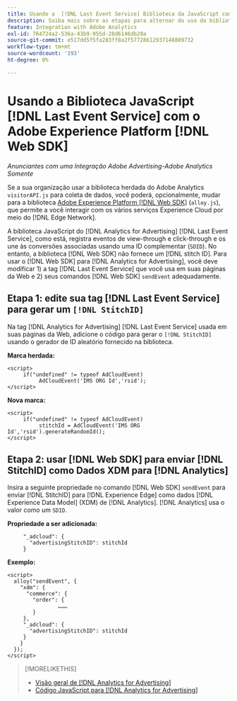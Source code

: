 ```yaml
---
title: Usando a  [!DNL Last Event Service] Biblioteca da JavaScript com [!DNL Web SDK]
description: Saiba mais sobre as etapas para alternar do uso da biblioteca  [!DNL Analytics] [!DNL visitorAPI] para a biblioteca  [!DNL Experience Platform] [!DNL Web SDK] na sua implementação do  [!DNL Analytics for Advertising] .
feature: Integration with Adobe Analytics
exl-id: 764724a2-536a-43b9-955d-28d6146db29a
source-git-commit: e517dd5f5fa283ff8a2f57728612937148889732
workflow-type: tm+mt
source-wordcount: '193'
ht-degree: 0%

---
```


# Usando a Biblioteca JavaScript [!DNL Last Event Service] com o Adobe Experience Platform [!DNL Web SDK]

*Anunciantes com uma Integração Adobe Advertising-Adobe Analytics Somente*

Se a sua organização usar a biblioteca herdada do Adobe Analytics `visitorAPI.js` para coleta de dados, você poderá, opcionalmente, mudar para a biblioteca [Adobe Experience Platform [!DNL Web SDK]](https://experienceleague.adobe.com/docs/experience-platform/edge/home.html) (`alloy.js`), que permite a você interagir com os vários serviços Experience Cloud por meio do [!DNL Edge Network].

A biblioteca JavaScript do [!DNL Analytics for Advertising] [!DNL Last Event Service], como está, registra eventos de view-through e click-through e os une às conversões associadas usando uma ID complementar (`SDID`). No entanto, a biblioteca [!DNL Web SDK] não fornece um [!DNL stitch ID]. Para usar o [!DNL Web SDK] para [!DNL Analytics for Advertising], você deve modificar 1) a tag [!DNL Last Event Service] que você usa em suas páginas da Web e 2) seus comandos [!DNL Web SDK] `sendEvent` adequadamente.

## Etapa 1: edite sua tag [!DNL Last Event Service] para gerar um `[!DNL StitchID]`

Na tag [!DNL Analytics for Advertising] [!DNL Last Event Service] usada em suas páginas da Web, adicione o código para gerar o `[!DNL StitchID]` usando o gerador de ID aleatório fornecido na biblioteca.

**Marca herdada:**

```
<script>
     if("undefined" != typeof AdCloudEvent) 
          AdCloudEvent('IMS ORG Id','rsid');
</script>
```

**Nova marca:**

```
<script>
     if("undefined" != typeof AdCloudEvent) 
          stitchId = AdCloudEvent('IMS ORG Id','rsid').generateRandomId();
</script>
```

## Etapa 2: usar [!DNL Web SDK] para enviar [!DNL StitchID] como Dados XDM para [!DNL Analytics]

Insira a seguinte propriedade no comando [!DNL Web SDK] `sendEvent` para enviar [!DNL StitchID] para [!DNL Experience Edge] como dados [!DNL Experience Data Model] (XDM) de [!DNL Analytics].<!-- The library sends the StitchID to [!DNL Experience Edge] as `[_adcloud.advertisingStitchID](https://github.com/adobe/xdm/blob/master/docs/reference/adobe/experience/adcloud/stitch.schema.md)`. --> [!DNL Analytics] usa o valor como um `SDID`.

**Propriedade a ser adicionada:**

```
     "_adcloud": {
       "advertisingStitchID": stitchId
     }
```

**Exemplo:**

```
<script>
  alloy("sendEvent", {
    "xdm": {
      "commerce": {
        "order": {
                ………
        }
     },
     "_adcloud": {
       "advertisingStitchID": stitchId
     }
    }
  });
</script>
```

>[!MORELIKETHIS]
>
>* [Visão geral de [!DNL Analytics for Advertising]](overview.md)
>* [Código JavaScript para [!DNL Analytics for Advertising]](/help/integrations/analytics/javascript.md)
